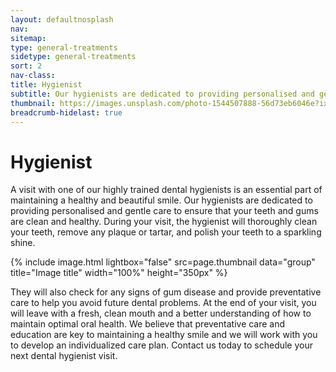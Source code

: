 ```yaml
---
layout: defaultnosplash
nav: 
sitemap: 
type: general-treatments
sidetype: general-treatments
sort: 2
nav-class: 
title: Hygienist
subtitle: Our hygienists are dedicated to providing personalised and gentle care to ensure that your teeth and gums are clean and healthy.
thumbnail: https://images.unsplash.com/photo-1544507888-56d73eb6046e?ixlib=rb-4.0.3&ixid=MnwxMjA3fDB8MHxwaG90by1wYWdlfHx8fGVufDB8fHx8&auto=format&fit=crop&w=2069&q=80
breadcrumb-hidelast: true
---
```


# Hygienist

A visit with one of our highly trained dental hygienists is an essential part of maintaining a healthy and beautiful smile. Our hygienists are dedicated to providing personalised and gentle care to ensure that your teeth and gums are clean and healthy. During your visit, the hygienist will thoroughly clean your teeth, remove any plaque or tartar, and polish your teeth to a sparkling shine.

{% include image.html lightbox="false" src=page.thumbnail data="group" title="Image title" width="100%" height="350px" %}

They will also check for any signs of gum disease and provide preventative care to help you avoid future dental problems. At the end of your visit, you will leave with a fresh, clean mouth and a better understanding of how to maintain optimal oral health. We believe that preventative care and education are key to maintaining a healthy smile and we will work with you to develop an individualized care plan. Contact us today to schedule your next dental hygienist visit.
